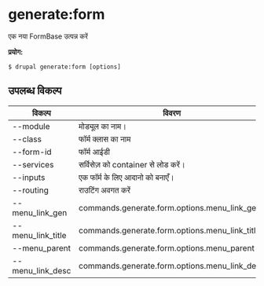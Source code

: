 # generate:form
एक नया FormBase उत्पन्न करें

**प्रयोग:**
```
$ drupal generate:form [options]
```

## उपलब्ध विकल्प
विकल्प | विवरण
-------|-------------
--module | मोड्यूल का नाम।
--class | फॉर्म क्लास का नाम
--form-id | फॉर्म आईडी
--services | सर्विसेज़ को container से लोड करें।
--inputs | एक फॉर्म के लिए आदानो को बनाएँ।
--routing | राउटिंग अवगत करें
--menu_link_gen | commands.generate.form.options.menu_link_gen
--menu_link_title | commands.generate.form.options.menu_link_title
--menu_parent | commands.generate.form.options.menu_parent
--menu_link_desc | commands.generate.form.options.menu_link_desc
